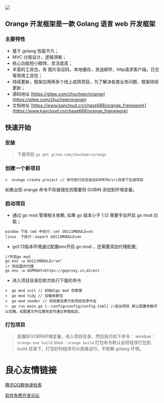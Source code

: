 ![](https://img.kancloud.cn/d7/f0/d7f0871b2b31924c94e7b1aac739fafc_397x493.jpg)

## Orange 开发框架是一款 Golang 语言 web 开发框架


### 主要特性
- 基于 golang 性能不凡；
- MVC 分层设计，逻辑清晰；
- 核心功能短小精悍，灵活度高；
- 丰富的工具包，有 图片验证码，本地缓存，发送邮件，http请求客户端，日志 等常用工具包；
- 持续更新，框架应用再多个线上成熟项目，为了解决各类业务问题，框架持续更新；
- 源码地址 [https://gitee.com/zhucheer/orange](https://gitee.com/zhucheer/orange)
- 文档地址 [https://www.kancloud.cn/chase688/orange_framework](https://www.kancloud.cn/chase688/orange_framework)

## 快速开始

### 安装
> 下载项目 
`go get gitee.com/zhucheer/orange
`

### 创建一个新项目
```
>  orange create project // 命令执行后将会在GOPATH/src目录下生成项目
```
如果出现  orange 命令不存报错在则需要将 GOBIN 添加到环境变量。


###  启动项目
- 通过 go mod 管理相关依赖, 如果 go 版本小于 1.12 需要手动开启 go mod 功能； 
```
window 下在 cmd 中执行：set GO111MODULE=on
linux  下执行：export GO111MODULE=on
```
- go1.13版本环境通过配置env开启 go mod ，还需要添加代理配置;
```
//开启go mod
go env -w GO111MODULE="on"
// 添加国内代理
go env -w GOPROXY=https://goproxy.cn,direct
```


- 进入项目目录后依次执行下面的命令
```
>  go mod init // 初始化go mod 包管理
>  go mod tidy // 加载依赖包
>  go mod vendor // 将依赖包拷贝到项目目录中去
>  go run main.go [--config=config/config.toml] //启动项目 默认配置参数可以忽略，如配置文件位置改变可通过参数指定。
```

### 打包项目
> 配置好GOBIN环境变量，进入项目目录，然后执行如下命令：
> window： `orange.exe build`
> linux：`orange build`
> 打包命令默认会将程序打包到 build 目录下，打包好的程序可以直接运行，不依赖 golang 环境。


 # 良心友情链接

[腾讯QQ群快速检索](http://u.720life.cn/s/8cf73f7c)

[软件免费开发论坛](http://u.720life.cn/s/bbb01dc0)